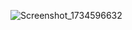 ![Screenshot_1734596632](https://github.com/user-attachments/assets/4482ffef-66c0-4a98-a5be-8f8858dc8b88)
